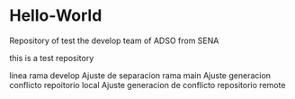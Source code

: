 # Hello-World

Repository of test the develop team of ADSO from SENA

this is a test repository

linea rama develop
Ajuste de separacion rama main 
Ajuste generacion conflicto repoitorio local
Ajuste generacion de conflicto repositorio remote
